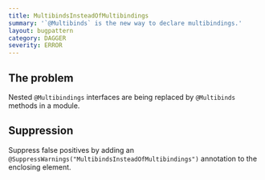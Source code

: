 ```yaml
---
title: MultibindsInsteadOfMultibindings
summary: '`@Multibinds` is the new way to declare multibindings.'
layout: bugpattern
category: DAGGER
severity: ERROR
---
```


<!--
*** AUTO-GENERATED, DO NOT MODIFY ***
To make changes, edit the @BugPattern annotation or the explanation in docs/bugpattern.
-->

## The problem
Nested `@Multibindings` interfaces are being replaced by `@Multibinds` methods in a module.

## Suppression
Suppress false positives by adding an `@SuppressWarnings("MultibindsInsteadOfMultibindings")` annotation to the enclosing element.
